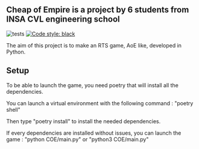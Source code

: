 Cheap of Empire is a project by 6 students from INSA CVL engineering school
-----
![tests](https://github.com/Python-Project-Cheap-Empire/cheap-of-empire/actions/workflows/tests.yml/badge.svg)
[![Code style: black](https://img.shields.io/badge/code%20style-black-000000.svg)](https://github.com/psf/black)

The aim of this project is to make an RTS game, AoE like, developed in Python.

Setup
-----
To be able to launch the game, you need poetry that will install all the dependencies.


You can launch a virtual environment with the following command : "poetry shell"

Then type "poetry install" to install the needed dependencies. 

If every dependencies are installed without issues, you can launch the game : "python COE/main.py" or "python3 COE/main.py"

